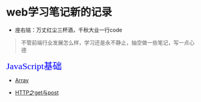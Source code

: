 # web学习笔记新的记录

* 座右铭：万丈红尘三杯酒，千秋大业一行code

> 不管前端行业发展怎么样，学习还是永不静止，抽空做一些笔记，写一点心德

<font size=5 color=blue face="微软雅黑">JavaScript基础</font>

* [Array](https://github.com/zander5211314/zander_study/blob/master/01_javaScript/Array.MD)

* [HTTP之get与post](https://github.com/zander5211314/zander_study/blob/master/01_javaScript/HTTP.MD)